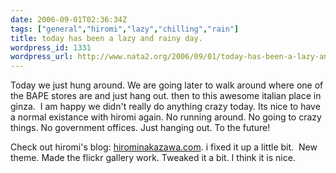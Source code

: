 ```yaml
---
date: 2006-09-01T02:36:34Z
tags: ["general","hiromi","lazy","chilling","rain"]
title: today has been a lazy and rainy day.
wordpress_id: 1331
wordpress_url: http://www.nata2.org/2006/09/01/today-has-been-a-lazy-and-rainy-day/
---
```


Today we just hung around. We are going later to walk around where one of the BAPE stores are and just hang out. then to this awesome italian place in ginza.  I am happy we didn't really do anything crazy today. Its nice to have a normal existance with hiromi again. No running around. No going to crazy things. No government offices. Just hanging out. To the future!

Check out hiromi's blog: <a href="http://www.hirominakazawa.com">hirominakazawa.com</a>. i fixed it up a little bit.  New theme. Made the flickr gallery work. Tweaked it a bit. I think it is nice.
